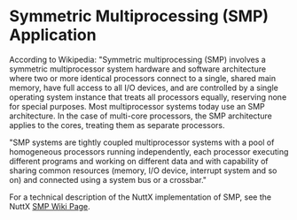 Symmetric Multiprocessing (SMP) Application
===========================================

According to Wikipedia: \"Symmetric multiprocessing (SMP) involves a
symmetric multiprocessor system hardware and software architecture where
two or more identical processors connect to a single, shared main
memory, have full access to all I/O devices, and are controlled by a
single operating system instance that treats all processors equally,
reserving none for special purposes. Most multiprocessor systems today
use an SMP architecture. In the case of multi-core processors, the SMP
architecture applies to the cores, treating them as separate processors.

\"SMP systems are tightly coupled multiprocessor systems with a pool of
homogeneous processors running independently, each processor executing
different programs and working on different data and with capability of
sharing common resources (memory, I/O device, interrupt system and so
on) and connected using a system bus or a crossbar.\"

For a technical description of the NuttX implementation of SMP, see the
NuttX [SMP Wiki
Page](https://cwiki.apache.org/confluence/display/NUTTX/SMP).
